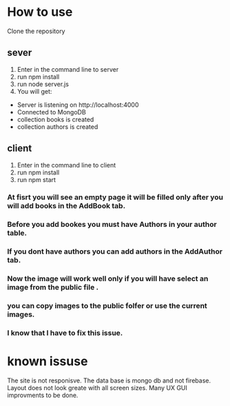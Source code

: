 # How to use
Clone the repository

## sever
1. Enter in the command line to server 
2. run npm install
3. run node server.js
4. You will get:
  - Server is listening on http://localhost:4000
  - Connected to MongoDB
  - collection books is created
  - collection authors is created

## client
1. Enter in the command line to client
2. run npm install
3. run npm start

### At fisrt you will see an empty page it will be filled only after you will add books in the AddBook tab.
### Before you add bookes you must have Authors in your author table.
### If you dont have authors you can add authors in the AddAuthor tab.
### Now the image will work well only if you will have select an image from the public file .
### you can copy images to the public folfer or use the current images.
### I know that I have to fix this issue.

# known issuse
The site is not responisve.
The data base is mongo db and not firebase.
Layout does not look greate with all screen sizes.
Many UX GUI improvments to be done.
